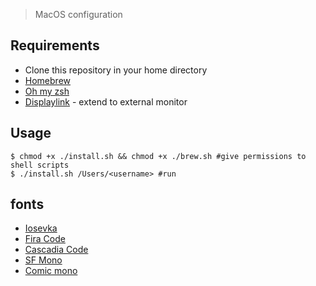 > MacOS configuration

## Requirements

- Clone this repository in your home directory
- [Homebrew](https://brew.sh/)
- [Oh my zsh](https://ohmyz.sh/)
- [Displaylink](https://www.displaylink.com/downloads/macos) - extend to external monitor

## Usage

```console
$ chmod +x ./install.sh && chmod +x ./brew.sh #give permissions to shell scripts
$ ./install.sh /Users/<username> #run
```

## fonts

- [Iosevka](https://github.com/be5invis/Iosevka)
- [Fira Code](https://github.com/tonsky/FiraCode)
- [Cascadia Code](https://github.com/microsoft/cascadia-code)
- [SF Mono](https://developer.apple.com/fonts/)
- [Comic mono](https://github.com/dtinth/comic-mono-font)
